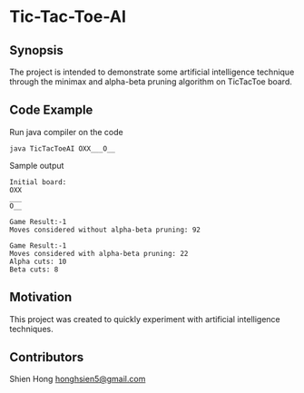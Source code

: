 Tic-Tac-Toe-AI
==============

Synopsis
----------
The project is intended to demonstrate some artificial intelligence technique through the minimax and alpha-beta pruning algorithm on TicTacToe board.


Code Example
------------
Run java compiler on the code

    java TicTacToeAI OXX___O__

Sample output

    Initial board:
    OXX
    ___
    O__

    Game Result:-1
    Moves considered without alpha-beta pruning: 92

    Game Result:-1
    Moves considered with alpha-beta pruning: 22
    Alpha cuts: 10
    Beta cuts: 8


Motivation
--------------
This project was created to quickly experiment with artificial intelligence techniques.

Contributors
--------------
Shien Hong      honghsien5@gmail.com

